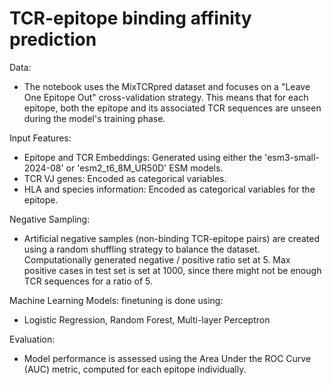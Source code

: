 # TCR-epitope binding affinity prediction

Data: 

  - The notebook uses the MixTCRpred dataset and focuses on a "Leave One Epitope Out" cross-validation strategy. This means that for each epitope, both the epitope and its associated TCR sequences are unseen during the model's training phase.

Input Features:

  - Epitope and TCR Embeddings: Generated using either the 'esm3-small-2024-08' or 'esm2_t6_8M_UR50D' ESM models.
  - TCR VJ genes: Encoded as categorical variables.
  - HLA and species information: Encoded as categorical variables for the epitope.

Negative Sampling: 

  - Artificial negative samples (non-binding TCR-epitope pairs) are created using a random shuffling strategy to balance the dataset. Computationally generated negative / positive ratio set at 5. Max positive cases in test set is set at 1000, since there might not be enough TCR sequences for a ratio of 5.

Machine Learning Models: finetuning is done using: 

  - Logistic Regression, Random Forest, Multi-layer Perceptron

Evaluation: 

  - Model performance is assessed using the Area Under the ROC Curve (AUC) metric, computed for each epitope individually.

